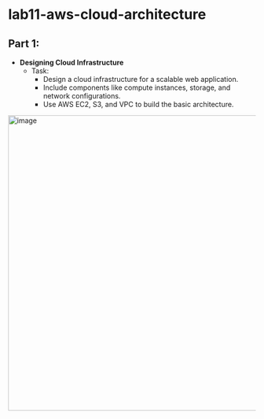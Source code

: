 # lab11-aws-cloud-architecture


## **Part 1:**
* **Designing Cloud Infrastructure**
  * Task:
    * Design a cloud infrastructure for a scalable web application.
    * Include components like compute instances, storage, and network configurations.
    * Use AWS EC2, S3, and VPC to build the basic architecture.

<img width="600" alt="image" src="https://github.com/IvanG-G/lab11-aws-cloud-architecture/assets/138608967/c731c339-814f-4875-b477-daa67a5af8b1">


